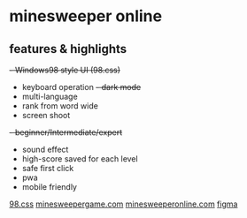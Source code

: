 # minesweeper online

## features & highlights

~~- Windows98 style UI (98.css)~~

- keyboard operation
  ~~- dark mode~~
- multi-language
- rank from word wide
- screen shoot

~~- beginner/Intermediate/expert~~

- sound effect
- high-score saved for each level
- safe first click
- pwa
- mobile friendly

[98.css](https://jdan.github.io/98.css)
[minesweepergame.com](https://minesweepergame.com)
[minesweeperonline.com](https://minesweeperonline.com)
[figma](<https://www.figma.com/file/HrRfanYL0SSWWJR4sCuaD5/Minesweeper-%E2%80%94-Interactive-Components-Demo-(Community)?node-id=1%3A63&mode=dev>)
